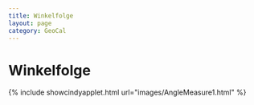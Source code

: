 ```yaml
---
title: Winkelfolge
layout: page
category: GeoCal
---
```


# Winkelfolge


{% include showcindyapplet.html url="images/AngleMeasure1.html" %}

